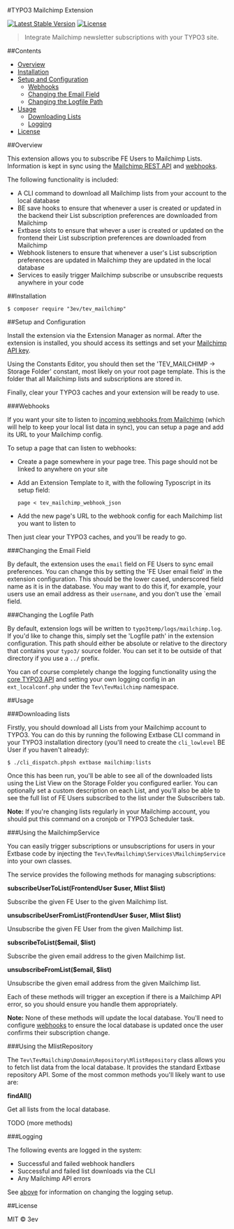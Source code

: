 #TYPO3 Mailchimp Extension

[![Latest Stable Version](https://poser.pugx.org/3ev/tev_mailchimp/version)](https://packagist.org/packages/3ev/tev_mailchimp) [![License](https://poser.pugx.org/3ev/tev_mailchimp/license)](https://packagist.org/packages/3ev/tev_mailchimp)

> Integrate Mailchimp newsletter subscriptions with your TYPO3 site.

##Contents

* [Overview](#overview)
* [Installation](#installation)
* [Setup and Configuration](#setup-and-configuration)
    * [Webhooks](#webhooks)
    * [Changing the Email Field](#changing-the-email-field)
    * [Changing the Logfile Path](#changing-the-logfile-path)
* [Usage](#usage)
    * [Downloading Lists](#downloading-lists)
    * [Logging](#logging)
* [License](#license)

##Overview

This extension allows you to subscribe FE Users to Mailchimp Lists. Information
is kept in sync using the [Mailchimp REST API](http://kb.mailchimp.com/api/) and
[webhooks](https://apidocs.mailchimp.com/webhooks/).

The following functionality is included:

* A CLI command to download all Mailchimp lists from your account to the local
database
* BE save hooks to ensure that whenever a user is created or updated in the backend
their List subscription preferences are downloaded from Mailchimp
* Extbase slots to ensure that whever a user is created or updated on the frontend
their List subscription preferences are downloaded from Mailchimp
* Webhook listeners to ensure that whenever a user's List subscription preferences
are updated in Mailchimp they are updated in the local database
* Services to easily trigger Mailchimp subscribe or unsubscribe requests anywhere
in your code

##Installation

```
$ composer require "3ev/tev_mailchimp"
```

##Setup and Configuration

Install the extension via the Extension Manager as normal. After the extension
is installed, you should access its settings and set your [Mailchimp API key](http://kb.mailchimp.com/accounts/management/about-api-keys).

Using the Constants Editor, you should then set the 'TEV_MAILCHIMP -> Storage Folder'
constant, most likely on your root page template. This is the folder that all
Mailchimp lists and subscriptions are stored in.

Finally, clear your TYPO3 caches and your extension will be ready to use.

###Webhooks

If you want your site to listen to [incoming webhooks from Mailchimp](https://apidocs.mailchimp.com/webhooks/)
(which will help to keep your local list data in sync), you can setup a page
and add its URL to your Mailchimp config.

To setup a page that can listen to webhooks:

* Create a page somewhere in your page tree. This page should not be linked to
anywhere on your site
* Add an Extension Template to it, with the following Typoscript in its setup field:

    ```
    page < tev_mailchimp_webhook_json
    ```
* Add the new page's URL to the webhook config for each Mailchimp list you want
to listen to

Then just clear your TYPO3 caches, and you'll be ready to go.

###Changing the Email Field

By default, the extension uses the `email` field on FE Users to sync email
preferences. You can change this by setting the 'FE User email field' in the
extension configuration. This should be the lower cased, underscored field name
as it is in the database. You may want to do this if, for example, your users
use an email address as their `username`, and you don't use the `email field.

###Changing the Logfile Path

By default, extension logs will be written to `typo3temp/logs/mailchimp.log`. If
you'd like to change this, simply set the 'Logfile path' in the extension
configuration. This path should either be absolute or relative to the directory
that contains your `typo3/` source folder. You can set it to be outside of that
directory if you use a `../` prefix.

You can of course completely change the logging functionality using the
[core TYPO3 API](https://docs.typo3.org/typo3cms/CoreApiReference/ApiOverview/Logging/Configuration/Index.html)
and setting your own logging config in an `ext_localconf.php` under the
`Tev\TevMailchimp` namespace.

##Usage

###Downloading lists

Firstly, you should download all Lists from your Mailchimp account to TYPO3. You
can do this by running the following Extbase CLI command in your TYPO3 installation
directory (you'll need to create the `cli_lowlevel` BE User if you haven't already):

```
$ ./cli_dispatch.phpsh extbase mailchimp:lists
```

Once this has been run, you'll be able to see all of the downloaded lists using
the List View on the Storage Folder you configured earlier. You can optionally
set a custom description on each List, and you'll also be able to see the full
list of FE Users subscribed to the list under the Subscribers tab.

**Note:** If you're changing lists regularly in your Mailchimp account, you should
put this command on a cronjob or TYPO3 Scheduler task.

###Using the MailchimpService

You can easily trigger subscriptions or unsubscriptions for users in your Extbase
code by injecting the `Tev\TevMailchimp\Services\MailchimpService` into your own
classes.

The service provides the following methods for managing subscriptions:

**subscribeUserToList(FrontendUser $user, Mlist $list)**

Subscribe the given FE User to the given Mailchimp list.

**unsubscribeUserFromList(FrontendUser $user, Mlist $list)**

Unsubscribe the given FE User from the given Mailchimp list.

**subscribeToList($email, $list)**

Subscribe the given email address to the given Mailchimp list.

**unsubscribeFromList($email, $list)**

Unsubscribe the given email address from the given Mailchimp list.

Each of these methods will trigger an exception if there is a Mailchimp API error,
so you should ensure you handle them appropriately.

**Note:** None of these methods will update the local database. You'll need to
configure [webhooks](#webhooks) to ensure the local database is updated once the user confirms
their subscription change.

###Using the MlistRepository

The `Tev\TevMailchimp\Domain\Repository\MlistRepository` class allows you to fetch
list data from the local database. It provides the standard Extbase repository
API. Some of the most common methods you'll likely want to use are:

**findAll()**

Get all lists from the local database.

TODO (more methods)

###Logging

The following events are logged in the system:

* Successful and failed webhook handlers
* Successful and failed list downloads via the CLI
* Any Mailchimp API errors

See [above](#changing-the-logfile-path) for information on changing the logging
setup.

##License

MIT © 3ev
